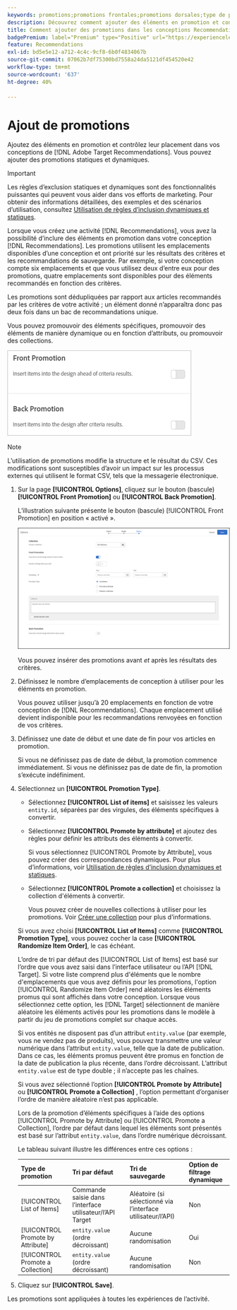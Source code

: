 ```yaml
---
keywords: promotions;promotions frontales;promotions dorsales;type de promotions;liste d’éléments;promouvoir par attribut;promouvoir une collection
description: Découvrez comment ajouter des éléments en promotion et contrôler leur emplacement dans vos conceptions Adobe [!DNL Target] Recommendations. Vous pouvez ajouter des promotions statiques et dynamiques.
title: Comment ajouter des promotions dans les conceptions Recommendations ?
badgePremium: label="Premium" type="Positive" url="https://experienceleague.adobe.com/docs/target/using/introduction/intro.html?lang=fr#premium newtab=true" tooltip="Voir ce qui est inclus dans Target Premium."
feature: Recommendations
exl-id: bd5e5e12-a712-4c4c-9cf8-6b0f4834067b
source-git-commit: 07062b7df75300bd7558a24da5121df454520e42
workflow-type: tm+mt
source-wordcount: '637'
ht-degree: 40%

---
```


# Ajout de promotions

Ajoutez des éléments en promotion et contrôlez leur placement dans vos conceptions de [!DNL Adobe Target Recommendations]. Vous pouvez ajouter des promotions statiques et dynamiques.

>[!IMPORTANT]
>
>Les règles d’exclusion statiques et dynamiques sont des fonctionnalités puissantes qui peuvent vous aider dans vos efforts de marketing. Pour obtenir des informations détaillées, des exemples et des scénarios d’utilisation, consultez [Utilisation de règles d’inclusion dynamiques et statiques](/help/main/c-recommendations/c-algorithms/use-dynamic-and-static-inclusion-rules.md#concept_4CB5C0FA705D4E449BD0B37B3D987F9F).

Lorsque vous créez une activité [!DNL Recommendations], vous avez la possibilité d’inclure des éléments en promotion dans votre conception [!DNL Recommendations]. Les promotions utilisent les emplacements disponibles d’une conception et ont priorité sur les résultats des critères et les recommandations de sauvegarde. Par exemple, si votre conception compte six emplacements et que vous utilisez deux d’entre eux pour des promotions, quatre emplacements sont disponibles pour des éléments recommandés en fonction des critères.

Les promotions sont dédupliquées par rapport aux articles recommandés par les critères de votre activité ; un élément donné n’apparaîtra donc pas deux fois dans un bac de recommandations unique.

Vous pouvez promouvoir des éléments spécifiques, promouvoir des éléments de manière dynamique ou en fonction d’attributs, ou promouvoir des collections.

![[!UICONTROL Front Promotion] et [!UICONTROL Back Promotion] des options dans [!DNL Target]’interface utilisateur](assets/add_promotion_toggles.png)

>[!NOTE]
>
>L’utilisation de promotions modifie la structure et le résultat du CSV. Ces modifications sont susceptibles d’avoir un impact sur les processus externes qui utilisent le format CSV, tels que la messagerie électronique.

1. Sur la page **[!UICONTROL Options]**, cliquez sur le bouton (bascule) **[!UICONTROL Front Promotion]** ou **[!UICONTROL Back Promotion]**.

   L’illustration suivante présente le bouton (bascule) [!UICONTROL Front Promotion] en position « activé ».

   ![Options d’ajout de promotion avant](/help/main/c-recommendations/t-create-recs-activity/assets/add_promotion_front.png)

   Vous pouvez insérer des promotions avant *et* après les résultats des critères.

1. Définissez le nombre d’emplacements de conception à utiliser pour les éléments en promotion.

   Vous pouvez utiliser jusqu’à 20 emplacements en fonction de votre conception de [!DNL Recommendations]. Chaque emplacement utilisé devient indisponible pour les recommandations renvoyées en fonction de vos critères.

1. Définissez une date de début et une date de fin pour vos articles en promotion.

   Si vous ne définissez pas de date de début, la promotion commence immédiatement. Si vous ne définissez pas de date de fin, la promotion s’exécute indéfiniment.

1. Sélectionnez un **[!UICONTROL Promotion Type]**.

   * Sélectionnez **[!UICONTROL List of items]** et saisissez les valeurs `entity.id`, séparées par des virgules, des éléments spécifiques à convertir.

   * Sélectionnez **[!UICONTROL Promote by attribute]** et ajoutez des règles pour définir les attributs des éléments à convertir.

     Si vous sélectionnez [!UICONTROL Promote by Attribute], vous pouvez créer des correspondances dynamiques. Pour plus d’informations, voir [Utilisation de règles d’inclusion dynamiques et statiques](/help/main/c-recommendations/c-algorithms/use-dynamic-and-static-inclusion-rules.md#concept_4CB5C0FA705D4E449BD0B37B3D987F9F).

   * Sélectionnez **[!UICONTROL Promote a collection]** et choisissez la collection d&#39;éléments à convertir.

     Vous pouvez créer de nouvelles collections à utiliser pour les promotions. Voir [Créer une collection](/help/main/c-recommendations/c-products/collections.md#task_1256DFF6842141FCAADD9E1428EF7F08) pour plus d’informations.

   Si vous avez choisi **[!UICONTROL List of Items]** comme **[!UICONTROL Promotion Type]**, vous pouvez cocher la case **[!UICONTROL Randomize Item Order]**, le cas échéant.

   L’ordre de tri par défaut des [!UICONTROL List of Items] est basé sur l’ordre que vous avez saisi dans l’interface utilisateur ou l’API [!DNL Target]. Si votre liste comprend plus d&#39;éléments que le nombre d&#39;emplacements que vous avez définis pour les promotions, l&#39;option [!UICONTROL Randomize Item Order] rend aléatoires les éléments promus qui sont affichés dans votre conception. Lorsque vous sélectionnez cette option, les [!DNL Target] sélectionnent de manière aléatoire les éléments activés pour les promotions dans le modèle à partir du jeu de promotions complet sur chaque accès.

   Si vos entités ne disposent pas d’un attribut `entity.value` (par exemple, vous ne vendez pas de produits), vous pouvez transmettre une valeur numérique dans l’attribut `entity.value`, telle que la date de publication. Dans ce cas, les éléments promus peuvent être promus en fonction de la date de publication la plus récente, dans l’ordre décroissant. L’attribut `entity.value` est de type double ; il n’accepte pas les chaînes.

   Si vous avez sélectionné l’option **[!UICONTROL Promote by Attribute]** ou **[!UICONTROL Promote a Collection]** , l’option permettant d’organiser l’ordre de manière aléatoire n’est pas applicable.

   Lors de la promotion d’éléments spécifiques à l’aide des options [!UICONTROL Promote by Attribute] ou [!UICONTROL Promote a Collection], l’ordre par défaut dans lequel les éléments sont présentés est basé sur l’attribut `entity.value`, dans l’ordre numérique décroissant.

   Le tableau suivant illustre les différences entre ces options :

   | Type de promotion | Tri par défaut | Tri de sauvegarde | Option de filtrage dynamique |
   | --- | --- | --- | --- |
   | [!UICONTROL List of Items] | Commande saisie dans l’interface utilisateur/l’API Target | Aléatoire (si sélectionné via l’interface utilisateur/l’API) | Non |
   | [!UICONTROL Promote by Attribute] | `entity.value` (ordre décroissant) | Aucune randomisation | Oui |
   | [!UICONTROL Promote a Collection] | `entity.value` (ordre décroissant) | Aucune randomisation | Non |

1. Cliquez sur **[!UICONTROL Save]**.

Les promotions sont appliquées à toutes les expériences de l’activité.
